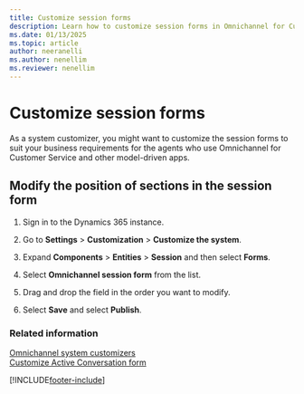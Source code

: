 ```yaml
---
title: Customize session forms
description: Learn how to customize session forms in Omnichannel for Customer Service to meet your business needs.
ms.date: 01/13/2025
ms.topic: article
author: neeranelli
ms.author: nenellim
ms.reviewer: nenellim
---
```

# Customize session forms

As a system customizer, you might want to customize the session forms to suit your business requirements for the agents who use Omnichannel for Customer Service and other model-driven apps. 

## Modify the position of sections in the session form

1.  Sign in to the Dynamics 365 instance.

2.  Go to **Settings** > **Customization** > **Customize the system**.

3.  Expand **Components** > **Entities** > **Session** and then select **Forms**.

4.  Select **Omnichannel session form** from the list.

5.  Drag and drop the field in the order you want to modify.

6.  Select **Save** and select **Publish**.


### Related information

[Omnichannel system customizers](omnichannel-customizer.md)  
[Customize Active Conversation form](customize-customer-summary.md)  

[!INCLUDE[footer-include](../../includes/footer-banner.md)]
